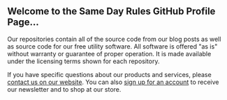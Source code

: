 ## Welcome to the Same Day Rules GitHub Profile Page...
Our repositories contain all of the source code from our blog posts as well as source code for our free utility software. All software is offered "as is" without warranty or guarantee of proper operation. It is made available under the licensing terms shown for each repository.

If you have specific questions about our products and services, please [contact us on our website](https://samedayrules.com/contact/). You can also [sign up for an account](https://samedayrules.com/my-account/) to receive our newsletter and to shop at our store.
